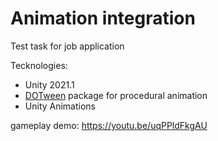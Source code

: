 # Animation integration
Test task for job application

Tecknologies:
- Unity 2021.1
- [DOTween](http://dotween.demigiant.com/) package for procedural animation
- Unity Animations

gameplay demo: https://youtu.be/uqPPldFkgAU


